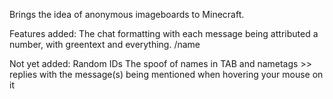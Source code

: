 Brings the idea of anonymous imageboards to Minecraft.

Features added:
The chat formatting with each message being attributed a number, with greentext and everything.
/name

Not yet added:
Random IDs
The spoof of names in TAB and nametags
\>\> replies with the message(s) being mentioned when hovering your mouse on it
